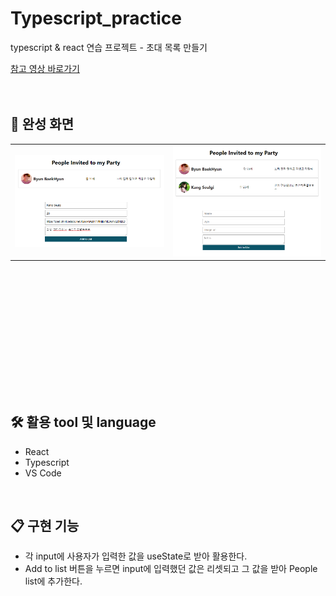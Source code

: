 <h1>Typescript_practice</h1>
<p>typescript &amp; react 연습 프로젝트 - 초대 목록 만들기</p>
<a href="https://www.youtube.com/watch?v=jrKcJxF0lAU&list=PLIczZPCwcyqvPRyJF9B3KvyjI6_B0VLWS&index=10">참고 영상 바로가기</a>
<br>
<br>
<br>
<h2>📸 완성 화면</h2>
<table height="400">
  <tr>
    <td><img alt="" src="/capture/capture1.png" /></td><td><img alt="" src="/capture/capture2.png" /></td>
  <tr>
</table>
<h2>🛠 활용 tool 및 language</h2>
<ul>
  <li>React</li>
  <li>Typescript</li>
  <li>VS Code</li>
</ul>
<br>
<h2>📋 구현 기능</h2>
<ul>
  <li>각 input에 사용자가 입력한 값을 useState로 받아 활용한다.</li>
  <li>Add to list 버튼을 누르면 input에 입력했던 값은 리셋되고 그 값을 받아 People list에 추가한다.</li>
</ul>
